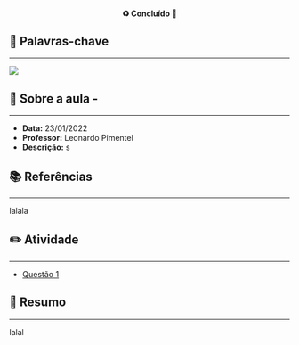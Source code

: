 <h4 align="center"> 
♻️ Concluído 🚀
</h4>

## 🔑 Palavras-chave
---

![](https://img.shields.io/static/v1?label&message=lalala&color=red)

## 📖 Sobre a aula - 
---

-  **Data:** 23/01/2022
-  **Professor:** Leonardo Pimentel
-  **Descrição:** 
s
## 📚 Referências
---

lalala

## ✏️ Atividade
---

- [Questão 1](questoes/)

## 📒 Resumo
---

lalal
